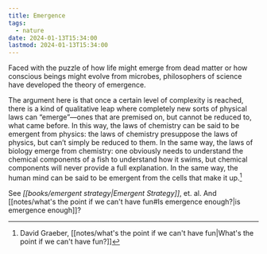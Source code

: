 ```yaml
---
title: Emergence
tags:
  - nature
date: 2024-01-13T15:34:00
lastmod: 2024-01-13T15:34:00
---
```


Faced with the puzzle of how life might emerge from dead matter or how conscious beings might evolve from microbes, philosophers of science have developed the theory of emergence.

The argument here is that once a certain level of complexity is reached, there is a kind of qualitative leap where completely new sorts of physical laws can “emerge”—ones that are premised on, but cannot be reduced to, what came before. In this way, the laws of chemistry can be said to be emergent from physics: the laws of chemistry presuppose the laws of physics, but can’t simply be reduced to them. In the same way, the laws of biology emerge from chemistry: one obviously needs to understand the chemical components of a fish to understand how it swims, but chemical components will never provide a full explanation. In the same way, the human mind can be said to be emergent from the cells that make it up.[^1]

See *[[books/emergent strategy|Emergent Strategy]]*, et. al. And [[notes/what's the point if we can't have fun#Is emergence enough?|is emergence enough]]?

[^1]: David Graeber, [[notes/what's the point if we can't have fun|What's the point if we can't have fun?]]